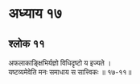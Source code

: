 # अध्याय १७

## श्लोक ११

अफलाकाङ्क्षिभिर्यज्ञो विधिदृष्टो य इज्यते ।<br>यष्टव्यमेवेति मनः समाधाय स सात्त्विकः ॥ १७-११॥<br><br>

